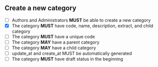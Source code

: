 ## Create a new category

- [ ] Authors and Administrators **MUST** be able to create a new category
- [x] The category **MUST** have code, name, description, extract, and child category
- [ ] The category **MUST** have a unique code
- [ ] The category **MAY** have a parent category
- [ ] The category **MAY** have a child category
- [ ] update_at and create_at MUST be automatically generated
- [ ] The category **MUST** have  draft status in the beginning